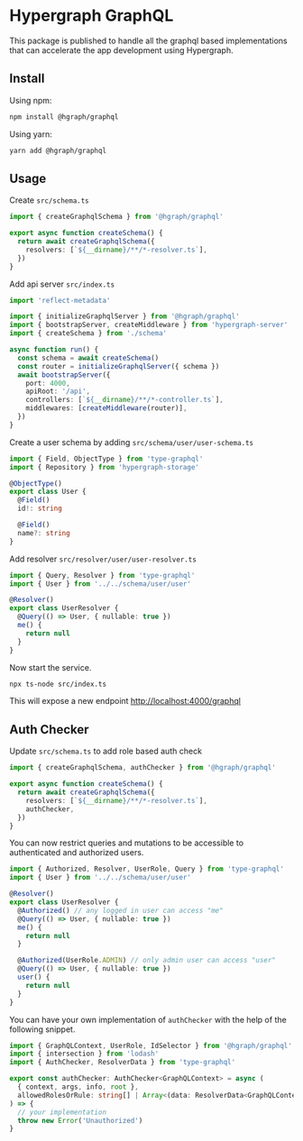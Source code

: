 # Hypergraph GraphQL

This package is published to handle all the graphql based implementations that can accelerate the
app development using Hypergraph.

## Install

Using npm:

```sh
npm install @hgraph/graphql
```

Using yarn:

```sh
yarn add @hgraph/graphql
```

## Usage

Create `src/schema.ts`

```ts
import { createGraphqlSchema } from '@hgraph/graphql'

export async function createSchema() {
  return await createGraphqlSchema({
    resolvers: [`${__dirname}/**/*-resolver.ts`],
  })
}
```

Add api server `src/index.ts`

```ts
import 'reflect-metadata'

import { initializeGraphqlServer } from '@hgraph/graphql'
import { bootstrapServer, createMiddleware } from 'hypergraph-server'
import { createSchema } from './schema'

async function run() {
  const schema = await createSchema()
  const router = initializeGraphqlServer({ schema })
  await bootstrapServer({
    port: 4000,
    apiRoot: '/api',
    controllers: [`${__dirname}/**/*-controller.ts`],
    middlewares: [createMiddleware(router)],
  })
}
```

Create a user schema by adding `src/schema/user/user-schema.ts`

```ts
import { Field, ObjectType } from 'type-graphql'
import { Repository } from 'hypergraph-storage'

@ObjectType()
export class User {
  @Field()
  id!: string

  @Field()
  name?: string
}
```

Add resolver `src/resolver/user/user-resolver.ts`

```ts
import { Query, Resolver } from 'type-graphql'
import { User } from '../../schema/user/user'

@Resolver()
export class UserResolver {
  @Query(() => User, { nullable: true })
  me() {
    return null
  }
}
```

Now start the service.

```sh
npx ts-node src/index.ts
```

This will expose a new endpoint [http://localhost:4000/graphql](http://localhost:4000/graphql)

## Auth Checker

Update `src/schema.ts` to add role based auth check

```ts
import { createGraphqlSchema, authChecker } from '@hgraph/graphql'

export async function createSchema() {
  return await createGraphqlSchema({
    resolvers: [`${__dirname}/**/*-resolver.ts`],
    authChecker,
  })
}
```

You can now restrict queries and mutations to be accessible to authenticated and authorized users.

```ts
import { Authorized, Resolver, UserRole, Query } from 'type-graphql'
import { User } from '../../schema/user/user'

@Resolver()
export class UserResolver {
  @Authorized() // any logged in user can access "me"
  @Query(() => User, { nullable: true })
  me() {
    return null
  }

  @Authorized(UserRole.ADMIN) // only admin user can access "user"
  @Query(() => User, { nullable: true })
  user() {
    return null
  }
}
```

You can have your own implementation of `authChecker` with the help of the following snippet.

```ts
import { GraphQLContext, UserRole, IdSelector } from '@hgraph/graphql'
import { intersection } from 'lodash'
import { AuthChecker, ResolverData } from 'type-graphql'

export const authChecker: AuthChecker<GraphQLContext> = async (
  { context, args, info, root },
  allowedRolesOrRule: string[] | Array<(data: ResolverData<GraphQLContext>) => boolean>,
) => {
  // your implementation
  throw new Error('Unauthorized')
}
```
